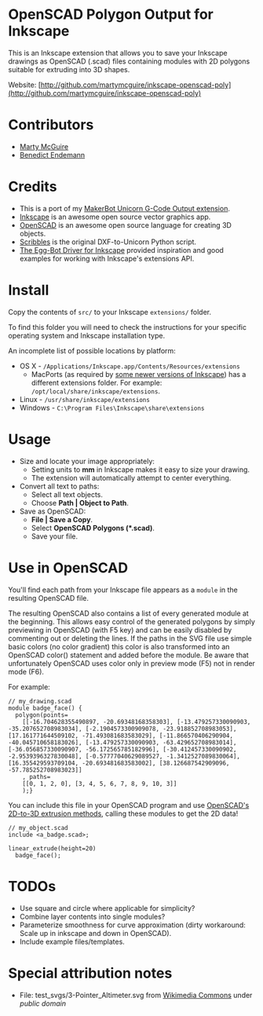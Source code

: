 OpenSCAD Polygon Output for Inkscape
====================================

This is an Inkscape extension that allows you to save your Inkscape drawings as
OpenSCAD (.scad) files containing modules with 2D polygons suitable for
extruding into 3D shapes.

Website: [http://github.com/martymcguire/inkscape-openscad-poly](http://github.com/martymcguire/inkscape-openscad-poly)

Contributors
============
* [Marty McGuire](http://github.com/martymcguire)
* [Benedict Endemann](https://github.com/baxerus)

Credits
=======

* This is a port of my [MakerBot Unicorn G-Code Output extension](http://github.com/martymcguire/inkscape-unicorn).
* [Inkscape](http://www.inkscape.org/) is an awesome open source vector graphics app.
* [OpenSCAD](http://www.openscad.org/) is an awesome open source language for creating 3D objects.
* [Scribbles](https://github.com/makerbot/Makerbot/tree/master/Unicorn/Scribbles%20Scripts) is the original DXF-to-Unicorn Python script.
* [The Egg-Bot Driver for Inkscape](http://code.google.com/p/eggbotcode/) provided inspiration and good examples for working with Inkscape's extensions API.

Install
=======

Copy the contents of `src/` to your Inkscape `extensions/` folder.

To find this folder you will need to check the instructions for your specific operating system and Inkscape installation type.

An incomplete list of possible locations by platform:

* OS X - `/Applications/Inkscape.app/Contents/Resources/extensions`
    * MacPorts (as required by [some newer versions of Inkscape](https://inkscape.org/release/inkscape-0.92.4/mac-os-x/macports/dl/)) has a different extensions folder. For example: `/opt/local/share/inkscape/extensions`.
* Linux - `/usr/share/inkscape/extensions`
* Windows - `C:\Program Files\Inkscape\share\extensions`

Usage
=====

* Size and locate your image appropriately:
	* Setting units to **mm** in Inkscape makes it easy to size your drawing.
	* The extension will automatically attempt to center everything.
* Convert all text to paths:
	* Select all text objects.
	* Choose **Path | Object to Path**.
* Save as OpenSCAD:
	* **File | Save a Copy**.
	* Select **OpenSCAD Polygons (\*.scad)**.
	* Save your file.

Use in OpenSCAD
===============

You'll find each path from your Inkscape file appears as a `module` in the
resulting OpenSCAD file.

The resulting OpenSCAD also contains a list of every generated module at the beginning. This allows easy control of the generated polygons by simply previewing in OpenSCAD (with F5 key) and can be easily disabled by commenting out or deleting the lines. If the paths in the SVG file use simple basic colors (no color gradient) this color is also transformed into an OpenSCAD color() statement and added before the module. Be aware that unfortunately OpenSCAD uses color only in preview mode (F5) not in render mode (F6).

For example:

	// my_drawing.scad
	module badge_face() {
	  polygon(points=
		[[-16.704628355490897, -20.69348168358303], [-13.479257330090903, -35.207652708983034], [-2.1904573300909078, -23.918852708983053], [17.161771644509102, -71.493081683583029], [-11.866570406290904, -40.045710658183026], [-13.479257330090903, -63.429652708983014], [-36.056857330090907, -56.172565785182996], [-30.412457330090902, -2.9539396327830048], [-0.57777040629089527, -1.3412527089830064], [16.355429593709104, -20.693481683583002], [38.126687542909096, -57.785252708983023]]
		, paths=
		[[0, 1, 2, 0], [3, 4, 5, 6, 7, 8, 9, 10, 3]]
		);}

You can include this file in your OpenSCAD program and use [OpenSCAD's 2D-to-3D extrusion methods](http://en.wikibooks.org/wiki/OpenSCAD_User_Manual/Using_the_2D_Subsystem#2D_to_3D_Extrusion), calling these modules to get the 2D data!

	// my_object.scad
	include <a_badge.scad>;

	linear_extrude(height=20)
	  badge_face();

TODOs
=====

* Use square and circle where applicable for simplicity?
* Combine layer contents into single modules?
* Parameterize smoothness for curve approximation (dirty workaround: Scale up in inkscape and down in OpenSCAD).
* Include example files/templates.

Special attribution notes
=========================
* File: test_svgs/3-Pointer_Altimeter.svg from [Wikimedia Commons](https://en.wikipedia.org/wiki/File:3-Pointer_Altimeter.svg) under _public domain_
